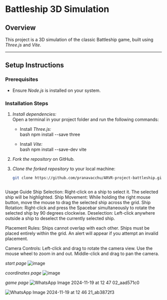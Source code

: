 # Battleship 3D Simulation  

## Overview  
This project is a 3D simulation of the classic Battleship game, built using *Three.js* and *Vite*.

---

## Setup Instructions  

### Prerequisites  
- Ensure *Node.js* is installed on your system.  

### Installation Steps  

1. *Install dependencies:*  
   Open a terminal in your project folder and run the following commands:  
   - Install *Three.js:*  
     bash
     npm install --save three
       
   - Install *Vite:*  
     bash
     npm install --save-dev vite
       

2. *Fork the repository* on GitHub.

3. *Clone the forked repository* to your local machine:  
   ```bash
   git clone https://github.com/pranavacchu/ARVR-project-battleship.git



Usage Guide
Ship Selection: Right-click on a ship to select it. The selected ship will be highlighted. 
Ship Movement: While holding the right mouse button, move the mouse to drag the selected ship across the grid.
Ship Rotation: Right-click and press the Spacebar simultaneously to rotate the selected ship by 90 degrees clockwise.
Deselection: Left-click anywhere outside a ship to deselect the currently selected ship.

Placement Rules:
Ships cannot overlap with each other.
Ships must be placed entirely within the grid.
An alert will appear if you attempt an invalid placement.

Camera Controls:
Left-click and drag to rotate the camera view.
Use the mouse wheel to zoom in and out.
Middle-click and drag to pan the camera.

 *start page*
![image](https://github.com/user-attachments/assets/6567cabe-920d-47d0-9aa9-d4a852d35871)

*coordinates page*
![image](https://github.com/user-attachments/assets/4b4f19dd-243e-4af0-9bb2-7a3bf0cd5ab7)

*game page*
![WhatsApp Image 2024-11-19 at 12 47 02_aad571c0](https://github.com/user-attachments/assets/b22328fc-e5c6-4b01-9a9f-a855ee2344bc)

![WhatsApp Image 2024-11-19 at 12 46 21_ab3872f3](https://github.com/user-attachments/assets/93a9e6e7-772f-401f-9f28-158f7c0f9646)
